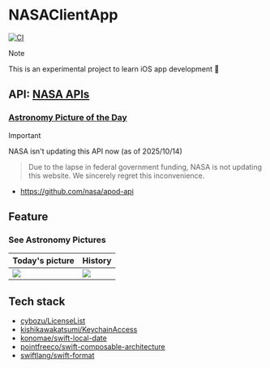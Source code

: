 # NASAClientApp

[![CI](https://github.com/ski-u/nasa-client-app/actions/workflows/tests.yml/badge.svg)](https://github.com/ski-u/nasa-client-app/actions/workflows/tests.yml)

> [!note]
> This is an experimental project to learn iOS app development :apple:

## API: [NASA APIs](https://api.nasa.gov)

### [Astronomy Picture of the Day](https://apod.nasa.gov/apod/astropix.html)

> [!important]
> NASA isn't updating this API now (as of 2025/10/14)
> > Due to the lapse in federal government funding, NASA is not updating this website. We sincerely regret this inconvenience.

- https://github.com/nasa/apod-api

## Feature

### See Astronomy Pictures

| Today's picture | History |
| -- | -- |
| ![](./Screenshot/astronomy-picture-today.gif) | ![](./Screenshot/astronomy-picture-history.gif) |

## Tech stack
- [cybozu/LicenseList](https://github.com/cybozu/LicenseList)
- [kishikawakatsumi/KeychainAccess](https://github.com/kishikawakatsumi/KeychainAccess)
- [konomae/swift-local-date](https://github.com/konomae/swift-local-date)
- [pointfreeco/swift-composable-architecture](https://github.com/pointfreeco/swift-composable-architecture)
- [swiftlang/swift-format](https://github.com/swiftlang/swift-format)
